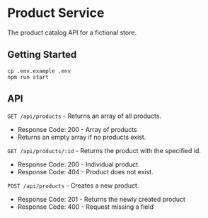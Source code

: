 # Product Service

The product catalog API for a fictional store.

## Getting Started

```shell
cp .env.example .env
npm run start
```

## API

`GET /api/products` - Returns an array of all products.

- Response Code: 200 - Array of products
- Returns an empty array if no products exist.

`GET /api/products/:id` - Returns the product with the specified id.

- Response Code: 200 - Individual product.
- Response Code: 404 - Product does not exist.

`POST /api/products` - Creates a new product.

- Response Code: 201 - Returns the newly created product
- Response Code: 400 - Request missing a field
